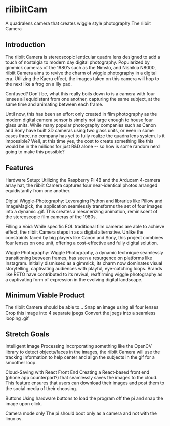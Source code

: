 # riibiitCam
A quadralens camera that creates wiggle style photography
The riibiit Camera

## Introduction
The riibiit Camera is stereoscopic lenticular quadra lens designed to add a touch of nostalgia to modern day digital photography. Popularized by gimmick cameras of the 1980’s such as the Nimslo, and Nishikia N8000, riibiit Camera aims to revive the charm of wiggle photography in a digital era. Utilizing the Kaeru effect, the images taken on this camera will hop to the next like a frog on a lily pad.

Confused? Don’t be, what this really boils down to is a camera with four lenses all equidistant from one another, capturing the same subject, at the same time and animating between each frame. 

Until now, this has been an effort only created in film photography as the modern digital camera sensor is simply not large enough to house four glass units. While many popular photography companies such as Canon and Sony have built 3D cameras using two glass units, or even in some cases three, no company has yet to fully realize the quadra lens system. Is it impossible? Well, at this time yes, the cost to create something like this would be in the millions for just R&D alone -- so how is some random nerd going to make this possible?


## Features
Hardware Setup: Utilizing the Raspberry Pi 4B and the Arducam 4-camera array hat, the riibiit Camera captures four near-identical photos arranged equidistantly from one another.

Digital Wiggle-Photography: Leveraging Python and libraries like Pillow and ImageMagick, the application seamlessly transforms the set of four images into a dynamic .gif. This creates a mesmerizing animation, reminiscent of the stereoscopic film cameras of the 1980s.

Filling a Void: While specific EOL traditional film cameras are able to achieve effect, the riibiit Camera steps in as a digital alternative. Unlike the constraints faced by big players like Canon and Sony, this project combines four lenses on one unit, offering a cost-effective and fully digital solution.


Wiggle Photography: Wiggle Photography, a dynamic technique seamlessly transitioning between frames, has seen a resurgence on platforms like Instagram. Initially dismissed as a gimmick, its charm now dominates visual storytelling, captivating audiences with playful, eye-catching loops. Brands like RETO have contributed to its revival, reaffirming wiggle photography as a captivating form of expression in the evolving digital landscape.



## Minimum Viable Product
The riibiit Camera should be able to…
Snap an image using all four lenses
Crop this image into 4 separate jpegs
Convert the jpegs into a seamless looping .gif


## Stretch Goals

Intelligent Image Processing
Incorporating something like the OpenCV library to detect objects/faces in the images, the riibiit Camera will use the tracking information to help center and align the subjects in the gif for a smoother loop.

Cloud-Saving with React Front End
 Creating a React-based front end (phone app counterpart?) that seamlessly saves the images to the cloud. This feature ensures that users can download their images and post them to the social media of their choosing.

Buttons
Using hardware buttons to load the program off the pi and snap the image upon click.

Camera mode only
The pi should boot only as a camera and not with the linux os.

